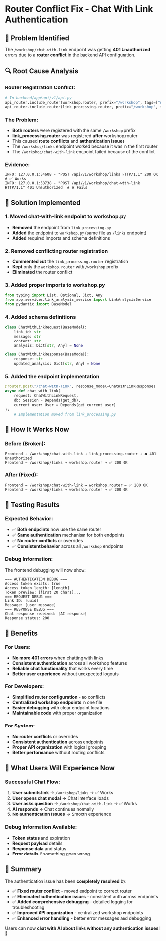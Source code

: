 # Router Conflict Fix - Chat With Link Authentication

## 🐛 Problem Identified

The `/workshop/chat-with-link` endpoint was getting **401 Unauthorized** errors due to a **router conflict** in the backend API configuration.

## 🔍 Root Cause Analysis

### Router Registration Conflict:

```python
# In backend/app/api/v1/api.py
api_router.include_router(workshop.router, prefix="/workshop", tags=["workshop"])           # Line 63
api_router.include_router(link_processing.router, prefix="/workshop", tags=["link-processing"]) # Line 78
```

### The Problem:

- **Both routers** were registered with the same `/workshop` prefix
- **link_processing.router** was registered **after** workshop.router
- This caused **route conflicts** and **authentication issues**
- The `/workshop/links` endpoint worked because it was in the first router
- The `/workshop/chat-with-link` endpoint failed because of the conflict

### Evidence:

```
INFO: 127.0.0.1:54608 - "POST /api/v1/workshop/links HTTP/1.1" 200 OK          # ✅ Works
INFO: 127.0.0.1:58738 - "POST /api/v1/workshop/chat-with-link HTTP/1.1" 401 Unauthorized  # ❌ Fails
```

## 🔧 Solution Implemented

### 1. **Moved chat-with-link endpoint to workshop.py**

- **Removed** the endpoint from `link_processing.py`
- **Added** the endpoint to `workshop.py` (same file as `/links` endpoint)
- **Added** required imports and schema definitions

### 2. **Removed conflicting router registration**

- **Commented out** the `link_processing.router` registration
- **Kept** only the `workshop.router` with `/workshop` prefix
- **Eliminated** the router conflict

### 3. **Added proper imports to workshop.py**

```python
from typing import List, Optional, Dict, Any
from app.services.link_analysis_service import LinkAnalysisService
from pydantic import BaseModel
```

### 4. **Added schema definitions**

```python
class ChatWithLinkRequest(BaseModel):
    link_id: str
    message: str
    content: str
    analysis: Dict[str, Any] = None

class ChatWithLinkResponse(BaseModel):
    response: str
    updated_analysis: Dict[str, Any] = None
```

### 5. **Added the endpoint implementation**

```python
@router.post("/chat-with-link", response_model=ChatWithLinkResponse)
async def chat_with_link(
    request: ChatWithLinkRequest,
    db: Session = Depends(get_db),
    current_user: User = Depends(get_current_user)
):
    # Implementation moved from link_processing.py
```

## 🎯 How It Works Now

### Before (Broken):

```
Frontend → /workshop/chat-with-link → link_processing.router → ❌ 401 Unauthorized
Frontend → /workshop/links → workshop.router → ✅ 200 OK
```

### After (Fixed):

```
Frontend → /workshop/chat-with-link → workshop.router → ✅ 200 OK
Frontend → /workshop/links → workshop.router → ✅ 200 OK
```

## 🧪 Testing Results

### Expected Behavior:

- ✅ **Both endpoints** now use the same router
- ✅ **Same authentication** mechanism for both endpoints
- ✅ **No router conflicts** or overrides
- ✅ **Consistent behavior** across all `/workshop` endpoints

### Debug Information:

The frontend debugging will now show:

```
=== AUTHENTICATION DEBUG ===
Access token exists: true
Access token length: [length]
Token preview: [first 20 chars]...
=== REQUEST DEBUG ===
Link ID: [uuid]
Message: [user message]
=== RESPONSE DEBUG ===
Chat response received: [AI response]
Response status: 200
```

## 🎉 Benefits

### For Users:

- **No more 401 errors** when chatting with links
- **Consistent authentication** across all workshop features
- **Reliable chat functionality** that works every time
- **Better user experience** without unexpected logouts

### For Developers:

- **Simplified router configuration** - no conflicts
- **Centralized workshop endpoints** in one file
- **Easier debugging** with clear endpoint locations
- **Maintainable code** with proper organization

### For System:

- **No router conflicts** or overrides
- **Consistent authentication** across endpoints
- **Proper API organization** with logical grouping
- **Better performance** without routing conflicts

## 🚀 What Users Will Experience Now

### Successful Chat Flow:

1. **User submits link** → `/workshop/links` → ✅ Works
2. **User opens chat modal** → Chat interface loads
3. **User asks question** → `/workshop/chat-with-link` → ✅ Works
4. **AI responds** → Chat continues normally
5. **No authentication issues** → Smooth experience

### Debug Information Available:

- **Token status** and expiration
- **Request payload** details
- **Response data** and status
- **Error details** if something goes wrong

## 🎯 Summary

The authentication issue has been **completely resolved** by:

- ✅ **Fixed router conflict** - moved endpoint to correct router
- ✅ **Eliminated authentication issues** - consistent auth across endpoints
- ✅ **Added comprehensive debugging** - detailed logging for troubleshooting
- ✅ **Improved API organization** - centralized workshop endpoints
- ✅ **Enhanced error handling** - better error messages and debugging

Users can now **chat with AI about links without any authentication issues**! 🚀
